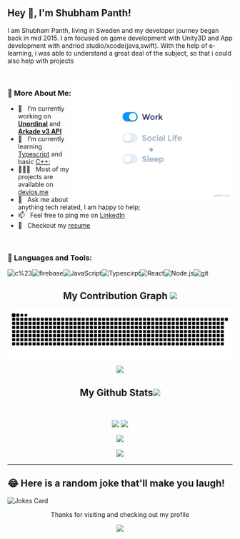 ## Hey 👋, I'm Shubham Panth!

I am Shubham Panth, living in Sweden and my developer journey began back in mid 2015. I am focused on game development with Unity3D and App development with andriod studio/xcode(java,swift). With the help of e-learning, i was able to understand a great deal of the subject, so that i could also help with projects

<br/>

<img align="right" alt="GIF" src="https://raw.githubusercontent.com/DevIos01/DevIos01/main/IMG/life_balance.gif" width="360px"/>
  
### 🧐 More About Me:

- 🔭 &nbsp; I’m currently working on [**Unordinal**](https://unordinal.com/) and [**Arkade v3 API**](https://arkade.games)
- 🌱 &nbsp; I’m currently learning [Typescript](https://www.typescriptlang.org/) and basic [C++](https://isocpp.org/); 
- 👨🏻‍💻 &nbsp; Most of my projects are available on [devios.me](https://devios.me)
- 💬 &nbsp; Ask me about anything tech related, I am happy to help;
- 📫 &nbsp; Feel free to ping me on [LinkedIn](https://www.linkedin.com/in/devios/)
- 📝 &nbsp; Checkout my [resume](https://devios.me/resume)

<br>

### 🔨 Languages and Tools:


<a href="https://dotnet.microsoft.com/en-us/languages/csharp" target="_blank"> <img align="left" alt="c%23" height ="42px" src="https://raw.githubusercontent.com/rahul-jha98/README_icons/4d06112f039d3d302017842f696129642a58f6a5/language_and_tools/square/c%23/c%23.svg"> </a>
<a href="https://firebase.google.com/" target="_blank"> <img align="left" src="https://raw.githubusercontent.com/rahul-jha98/github_readme_icons/main/language_and_tools/square/firebase/firebase.svg" alt="firebase" height ="42px"/> </a>
<a href="https://developer.mozilla.org/en-US/docs/Web/JavaScript" target="_blank"> <img align="left" alt="JavaScript" height ="42px"  src="https://raw.githubusercontent.com/rahul-jha98/github_readme_icons/main/language_and_tools/square/javascript/javascript.svg"> </a>
<a href="https://www.typescriptlang.org/" target="_blank"><img align="left" alt="Typescirpt" height ="42px" src="https://raw.githubusercontent.com/rahul-jha98/github_readme_icons/main/language_and_tools/square/typescript/typescript.svg"></a>
<a href="https://reactjs.org/" target="_blank"> <img align="left" alt="React" height ="42px" src="https://raw.githubusercontent.com/rahul-jha98/github_readme_icons/main/language_and_tools/square/react/react.svg"></a>
<a href="https://nodejs.org" target="_blank"><img align="left" alt="Node.js" height ="42px" src="https://raw.githubusercontent.com/rahul-jha98/github_readme_icons/main/language_and_tools/square/node/node.svg"></a>
<a href="https://git-scm.com/" target="_blank"> <img src="https://raw.githubusercontent.com/rahul-jha98/github_readme_icons/main/language_and_tools/square/git-scm/git-scm.svg" align="left" alt="git" height='42px'/> </a>


<br>


<h2 align="center">
  My Contribution Graph <img src="https://media.giphy.com/media/xUA7aZeLE2e0P7Znz2/giphy.gif" width="50">
</h2>
<p align="center">
  <img src="https://raw.githubusercontent.com/DevIos01/DevIos01/9ad07e3be321ce717d3f26cd3b20e3fc80428cf7/IMG/DevIos01-contribution.svg" alt="snake"></center>
</p>
<p align="center">
 <img src="https://spotify-github-profile.vercel.app/api/view?uid=3rqhzqrbuu58uefvxrtj551r2&cover_image=true&theme=default&bar_color=53b14f&bar_color_cover=true">
</p>
<h2 align="center">
  My Github Stats<img src="https://media.giphy.com/media/VgCDAzcKvsR6OM0uWg/giphy.gif" width="50">
</h2>
<br>

<p align = "center">
  <img  src = "https://github-readme-stats-gdzy0a5i5-devios.vercel.app/api?username=DevIos01&show_icons=true&theme=react&line_height=33&count_private=true">
  <img src = "https://github-readme-stats-gdzy0a5i5-devios.vercel.app/api/top-langs/?username=DevIos01&include_all_commits=true&theme=react&show_icons=true&exclude_repo=github-readme-stats&langs_count=4">
</p>

<p align = "center">
 <img  src="https://github-readme-streak-stats.herokuapp.com/?user=DevIos01&show_icons=true&locale=en&layout=compact&theme=react&line_height=0" />
</p> 

<p align = "center">
 <img src="https://activity-graph.herokuapp.com/graph?username=DevIos01&theme=redical">
</p> 
<hr>

## 😂 Here is a random joke that'll make you laugh!
![Jokes Card](https://readme-jokes.vercel.app/api)

<p align="center">Thanks for visiting and checking out my profile</p>
<p align = "center">
 <img src="https://komarev.com/ghpvc/?username=DevIos01&style=flat" />
</p> 
